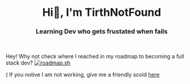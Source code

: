<h1 align="center">Hi👋, I'm TirthNotFound</h1>
<h3 align="center">Learning Dev who gets frustated when fails</h3>

<br>

Hey! Why not check where I reached in my roadmap to becoming a full stack dev?
[![roadmap.sh](https://api.roadmap.sh/v1-badge/wide/65895d2c54b57710513c2700?variant=dark&roadmaps=ai-data-scientist%2Csql%2Cfull-stack)](https://roadmap.sh)

( If you notive I am not working, give me a friendly scold [here](https://x.com/tirthnotfound)
